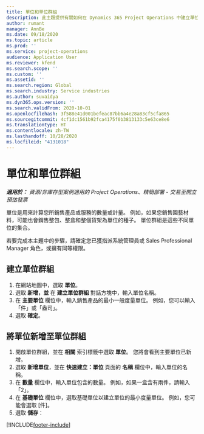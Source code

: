 ```yaml
---
title: 單位和單位群組
description: 此主題提供有關如何在 Dynamics 365 Project Operations 中建立單位和單位群組的資訊。
author: rumant
manager: AnnBe
ms.date: 09/18/2020
ms.topic: article
ms.prod: ''
ms.service: project-operations
audience: Application User
ms.reviewer: kfend
ms.search.scope: ''
ms.custom: ''
ms.assetid: ''
ms.search.region: Global
ms.search.industry: Service industries
ms.author: suvaidya
ms.dyn365.ops.version: ''
ms.search.validFrom: 2020-10-01
ms.openlocfilehash: 3f588e41d001befeac87bb6a4e28a83cf5cfa865
ms.sourcegitcommit: 4cf1dc1561b92fca4175f0b3813133c5e63ce8e6
ms.translationtype: HT
ms.contentlocale: zh-TW
ms.lasthandoff: 10/28/2020
ms.locfileid: "4131018"
---
```

# <a name="units-and-unit-groups"></a>單位和單位群組

_**適用於：** 資源/非庫存型案例適用的 Project Operations、精簡部署 - 交易至開立預估發票_

單位是用來計算您所銷售產品或服務的數量或計量。 例如，如果您銷售園藝材料，可能也會銷售整包、整盒和整個貨架為單位的種子。 單位群組是這些不同單位的集合。

若要完成本主題中的步驟，請確定您已獲指派系統管理員或 Sales Professional Manager 角色，或擁有同等權限。

## <a name="create-a-unit-group"></a>建立單位群組

1. 在網站地圖中，選取 **單位**。
2. 選取 **新增，並** 在 **建立單位群組** 對話方塊中，輸入單位名稱。
3. 在 **主要單位** 欄位中，輸入銷售產品的最小一般度量單位。 例如，您可以輸入「件」或「盎司」。
4. 選取 **確定**。

## <a name="add-units-to-a-unit-group"></a>將單位新增至單位群組

1. 開啟單位群組，並在 **相關** 索引標籤中選取 **單位**。 您將會看到主要單位已新增。
2. 選取 **新增單位**，並在 **快速建立：單位** 頁面的 **名稱** 欄位中，輸入單位的名稱。
3. 在 **數量** 欄位中，輸入單位包含的數量。 例如，如果一盒含有兩件，請輸入「2」。 
4. 在 **基礎單位** 欄位中，選取基礎單位以建立單位的最小度量單位。 例如，您可能會選取 [件]。
5. 選取 **儲存**：


[!INCLUDE[footer-include](../includes/footer-banner.md)]